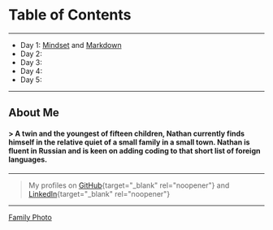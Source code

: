 # Table of Contents  
---
+ Day 1: [Mindset](MINDSET.md) and [Markdown](MARKDOWN.md)
+ Day 2:
+ Day 3:
+ Day 4:
+ Day 5: 
---
## About Me
#### > A twin and the youngest of fifteen children, Nathan currently finds himself in the relative quiet of a small family in a small town. Nathan is fluent in Russian and is keen on adding coding to that short list of foreign languages.
---
> My profiles on [GitHub](https://github.com/nathanrhead){target="_blank" rel="noopener"} and [LinkedIn](linkedin.com/in/nathanrheadcox){target="_blank" rel="noopener"}
---
[Family Photo](F4C0E7A3-ED07-4425-8F28-BF1041F3C49E.jpeg)
